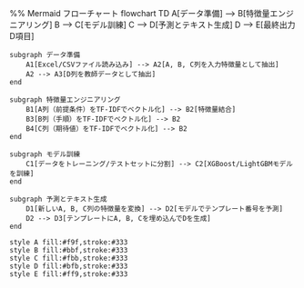%% Mermaid フローチャート
flowchart TD
    A[データ準備] --> B[特徴量エンジニアリング]
    B --> C[モデル訓練]
    C --> D[予測とテキスト生成]
    D --> E[最終出力D項目]

    subgraph データ準備
        A1[Excel/CSVファイル読み込み] --> A2[A, B, C列を入力特徴量として抽出]
        A2 --> A3[D列を教師データとして抽出]
    end

    subgraph 特徴量エンジニアリング
        B1[A列（前提条件）をTF-IDFでベクトル化] --> B2[特徴量結合]
        B3[B列（手順）をTF-IDFでベクトル化] --> B2
        B4[C列（期待値）をTF-IDFでベクトル化] --> B2
    end

    subgraph モデル訓練
        C1[データをトレーニング/テストセットに分割] --> C2[XGBoost/LightGBMモデルを訓練]
    end

    subgraph 予測とテキスト生成
        D1[新しいA, B, C列の特徴量を変換] --> D2[モデルでテンプレート番号を予測]
        D2 --> D3[テンプレートにA, B, Cを埋め込んでDを生成]
    end

    style A fill:#f9f,stroke:#333
    style B fill:#bbf,stroke:#333
    style C fill:#fbb,stroke:#333
    style D fill:#bfb,stroke:#333
    style E fill:#ff9,stroke:#333